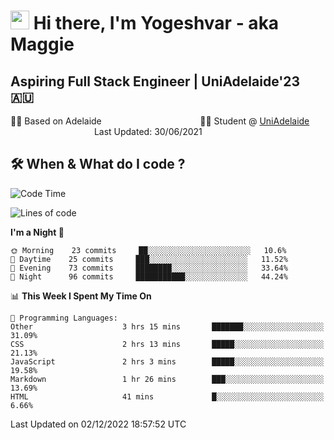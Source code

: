 <h1><img src="https://emojis.slackmojis.com/emojis/images/1531849430/4246/blob-sunglasses.gif?1531849430" width="30"/> Hi there, I'm Yogeshvar - aka Maggie</h1>

## Aspiring Full Stack Engineer | UniAdelaide'23 🇦🇺  
🏂🏻  Based on Adelaide &nbsp;&nbsp;&nbsp;&nbsp;&nbsp;&nbsp;&nbsp;&nbsp;&nbsp;&nbsp;&nbsp;&nbsp;&nbsp;&nbsp;&nbsp;&nbsp;&nbsp;&nbsp;&nbsp;&nbsp;&nbsp;&nbsp;&nbsp;&nbsp;&nbsp;&nbsp;&nbsp;&nbsp;&nbsp;&nbsp;&nbsp;&nbsp;&nbsp;&nbsp;&nbsp;&nbsp;&nbsp;&nbsp;&nbsp;👨‍💻 Student @ [UniAdelaide](https://www.adelaide.edu.au)   &nbsp;&nbsp;&nbsp;&nbsp;&nbsp;&nbsp;&nbsp;&nbsp;&nbsp;&nbsp;&nbsp;&nbsp;&nbsp;&nbsp;&nbsp;&nbsp;&nbsp;&nbsp;&nbsp;&nbsp;&nbsp;&nbsp;&nbsp;&nbsp;&nbsp;&nbsp;&nbsp;&nbsp;&nbsp;&nbsp;&nbsp;&nbsp; &nbsp;Last Updated: 30/06/2021

## 🛠 When & What do I code ?  

<!--START_SECTION:waka-->
![Code Time](http://img.shields.io/badge/Code%20Time-1%2C853%20hrs%2033%20mins-blue)

![Lines of code](https://img.shields.io/badge/From%20Hello%20World%20I%27ve%20Written-2%20Million%20lines%20of%20code-blue)

**I'm a Night 🦉** 

```text
🌞 Morning    23 commits     ██░░░░░░░░░░░░░░░░░░░░░░░   10.6% 
🌆 Daytime    25 commits     ███░░░░░░░░░░░░░░░░░░░░░░   11.52% 
🌃 Evening    73 commits     ████████░░░░░░░░░░░░░░░░░   33.64% 
🌙 Night      96 commits     ███████████░░░░░░░░░░░░░░   44.24%

```


📊 **This Week I Spent My Time On** 

```text
💬 Programming Languages: 
Other                    3 hrs 15 mins       ███████░░░░░░░░░░░░░░░░░░   31.09% 
CSS                      2 hrs 13 mins       █████░░░░░░░░░░░░░░░░░░░░   21.13% 
JavaScript               2 hrs 3 mins        █████░░░░░░░░░░░░░░░░░░░░   19.58% 
Markdown                 1 hr 26 mins        ███░░░░░░░░░░░░░░░░░░░░░░   13.69% 
HTML                     41 mins             █░░░░░░░░░░░░░░░░░░░░░░░░   6.66%

```


 Last Updated on 02/12/2022 18:57:52 UTC
<!--END_SECTION:waka-->
